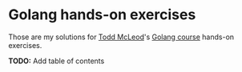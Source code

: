 # Golang hands-on exercises
Those are my solutions for [Todd McLeod](https://twitter.com/todd_mcleod?lang=bg)'s [Golang course](https://greatercommons.com/learn/golang) hands-on exercises.

**TODO:** Add table of contents